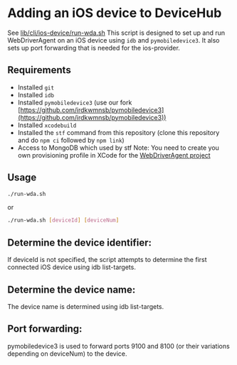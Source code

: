 # Adding an iOS device to DeviceHub

See [lib/cli/ios-device/run-wda.sh](.lib/cli/ios-device/run-wda.sh)
This script is designed to set up and run WebDriverAgent on an iOS device using `idb` and `pymobiledevice3`. It also sets up port forwarding that is needed for the ios-provider.

## Requirements

- Installed `git`
- Installed `idb`
- Installed `pymobiledevice3` (use our fork [https://github.com/irdkwmnsb/pymobiledevice3](https://github.com/irdkwmnsb/pymobiledevice3))
- Installed `xcodebuild`
- Installed the `stf` command from this repository (clone this repository and do `npm ci` followed by `npm link`)
- Access to MongoDB which used by stf
  Note: You need to create you own provisioning profile in XCode for the [WebDriverAgent project](./WebDriverAgent)
## Usage

```bash
./run-wda.sh
```
or

```bash
./run-wda.sh [deviceId] [deviceNum]
```

## Determine the device identifier:

If deviceId is not specified, the script attempts to determine the first connected iOS device using idb list-targets.

## Determine the device name:

The device name is determined using idb list-targets.

## Port forwarding:

pymobiledevice3 is used to forward ports 9100 and 8100 (or their variations depending on deviceNum) to the device.
